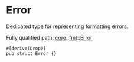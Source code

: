 # Error

Dedicated type for representing formatting errors.

Fully qualified path: [core](./core.md)::[fmt](./core-fmt.md)::[Error](./core-fmt-Error.md)

<pre><code class="language-cairo">#[derive(Drop)]
pub struct Error {}</code></pre>

